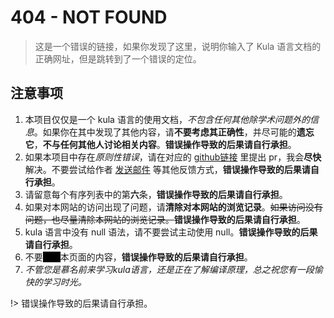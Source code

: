 # 404 - NOT FOUND
> 这是一个错误的链接，如果你发现了这里，说明你输入了 Kula 语言文档的正确网址，但是跳转到了一个错误的定位。

## 注意事项

1. 本项目仅仅是一个 kula 语言的使用文档，*不包含任何其他除学术问题外的信息*。如果你在其中发现了其他内容，请**不要考虑其正确性**，并尽可能的**遗忘它**，**不与任何其他人讨论相关内容**。**错误操作导致的后果请自行承担**。
2. 如果本项目中存在*原则性错误*，请在对应的 [github链接](https://github.com/kula-lang/Kula-Guide) 里提出 pr，我会**尽快**解决。不要尝试给作者 <a style="text-decoration:underline;" id="do-not-try" onclick="document.getElementById('do-not-try').innerHTML='不要尝试'">发送邮件</a> 等其他反馈方式，**错误操作导致的后果请自行承担**。
3. 请留意每个有序列表中的第**六**条，**错误操作导致的后果请自行承担**。
4. 如果对本网站的访问出现了问题，请**清除对本网站的浏览记录**。~~如果访问没有问题，也尽量清除本网站的浏览记录。~~**错误操作导致的后果请自行承担**。
5. kula 语言中没有 null 语法，请不要尝试主动使用 <a onclick="(function(){if(counter<12){counter++;document.getElementById('add-new-info').innerHTML+='<span style=\'font-size:'+counter/3+'em;\'>不要使用 null </span>';}else{var bodi=document.getElementsByTagName('body')[0];var ele=document.documentElement;if(ele.requestFullscreen){ele.requestFullscreen();}else if(ele.mozRequestFullScreen){ele.mozRequestFullScreen();}else if(ele.webkitRequestFullscreen){ele.webkitRequestFullscreen();}else{alert('NULL');}document.oncontextmenu=()=>false;document.onkeydown=()=>{if(window.event){event.keyCode=0;event.returnValue=false;return false;}};bodi.style.backgroundColor='#000';bodi.innerHTML='<div style=\'font-size:30vw;text-align:center;font-family:monospace;color:#fff;user-select:none;position:relative;top:50%;transform:translate(0,-50%);\'>NULL</div>';}})()"><div style="display:inline-block;">null</div></a>。**错误操作导致的后果请自行承担**。<div id="add-new-info"></div>
6. 不要<span class="hidden-text">选中</span>本页面的内容，**错误操作导致的后果请自行承担**。
7. *不管您是慕名前来学习kula语言，还是正在了解编译原理，总之祝您有一段愉快的学习时光。*

!> 错误操作导致的后果请自行承担。

<div id="secret-text">QlYxR0o0MTF4N2g3</div>

<script>
</script>

<style onload="counter=3;">
#secret-text {
    display: inline-block;
    position: relative;
    top: 50%;
    left: 50%;
    transform: translate(-50%, -100%) rotate(15deg);
    text-align: center;
    font-size: 6em;
    color: #ffffff00;
    z-index: -100;
}
.hidden-text {
    color: #ffffff00;
    background-color: #000000;
}
</style>